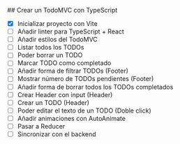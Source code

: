 ## Crear un TodoMVC con TypeScript

- [x] Inicializar proyecto con Vite
- [ ] Añadir linter para TypeScript + React
- [ ] Añadir estilos del TodoMVC
- [ ] Listar todos los TODOs
- [ ] Poder borrar un TODO
- [ ] Marcar TODO como completado
- [ ] Añadir forma de filtrar TODOs (Footer)
- [ ] Mostrar número de TODOs pendientes (Footer)
- [ ] Añadir forma de borrar todos los TODOs completados
- [ ] Crear Header con input (Header)
- [ ] Crear un TODO (Header)
- [ ] Poder editar el texto de un TODO (Doble click)
- [ ] Añadir animaciones con AutoAnimate
- [ ] Pasar a Reducer
- [ ] Sincronizar con el backend
